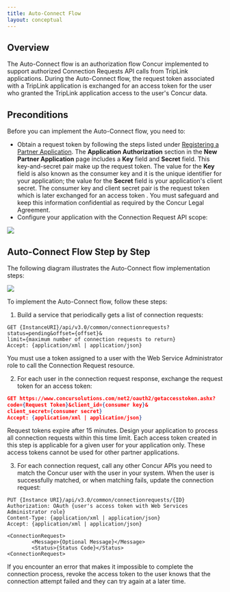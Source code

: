 ```yaml
---
title: Auto-Connect Flow
layout: conceptual
---
```





##  Overview

The Auto-Connect flow is an authorization flow Concur implemented to support authorized Connection Requests API calls from TripLink applications. During the Auto-Connect flow, the request token associated with a TripLink application is exchanged for an access token for the user who granted the TripLink application access to the user's Concur data.

##  Preconditions

Before you can implement the Auto-Connect flow, you need to:

* Obtain a request token by following the steps listed under [Registering a Partner Application][1]. 
The **Application Authorization** section in the **New Partner Application** page includes a **Key** field and **Secret** field. This key-and-secret pair make up the request token. The value for the **Key** field is also known as the consumer key and it is the unique identifier for your application; the value for the **Secret** field is your application's client secret. The consumer key and client secret pair is the request token which is later exchanged for an access token . You must safeguard and keep this information confidential as required by the Concur Legal Agreement.
* Configure your application with the Connection Request API scope:  

![][2]

##  Auto-Connect Flow Step by Step

The following diagram illustrates the Auto-Connect flow implementation steps:

![][3]

To implement the Auto-Connect flow, follow these steps:

1. Build a service that periodically gets a list of connection requests:

```
GET {InstanceURI}/api/v3.0/common/connectionrequests?
status=pending&offset={offset}&
limit={maximum number of connection requests to return}
Accept: {application/xml | application/json}
```

You must use a token assigned to a user with the Web Service Administrator role to call the Connection Request resource.

2. For each user in the connection request response, exchange the request token for an access token:

```json
GET https://www.concursolutions.com/net2/oauth2/getaccesstoken.ashx?
code={Request Token}&client_id={consumer key}&
client_secret={consumer secret}
Accept: {application/xml | application/json}
```

Request tokens expire after 15 minutes. Design your application to process all connection requests within this time limit. Each access token created in this step is applicable for a given user for your application only. These access tokens cannot be used for other partner applications.

3. For each connection request, call any other Concur APIs you need to match the Concur user with the user in your system. When the user is successfully matched, or when matching fails, update the connection request:

```
PUT {Instance URI}/api/v3.0/common/connectionrequests/{ID}
Authorization: OAuth {user's access token with Web Services Administrator role}
Content-Type: {application/xml | application/json}
Accept: {application/xml | application/json}

<ConnectionRequest>
        <Message>{Optional Message}</Message>
        <Status>{Status Code}</Status>
<ConnectionRequest>
```

If you encounter an error that makes it impossible to complete the connection process, revoke the access token to the user knows that the connection attempt failed and they can try again at a later time.



[1]: https://developer.concur.com/overview/partner-applications
[2]: https://developer.concur.com/sites/default/files/APIScope_register_partner_app_ConnectionsRequest_APIScope_cropped.png
[3]: https://developer.concur.com/sites/default/files/Connection_Request.png


